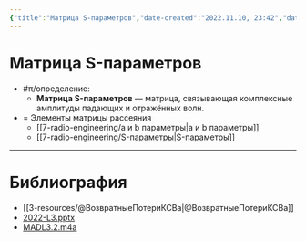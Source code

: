 ```yaml
---
{"title":"Матрица S-параметров","date-created":"2022.11.10, 23:42","date-modified":"2023.01.07, 23:18","aliases":["матрица рассеяния"],"tags":["свч"],"dg-publish":true,"permalink":"/7-radio-engineering/matricza-s-parametrov/","dgPassFrontmatter":true}
---
```



# Матрица S-параметров

- #π/определение:
	- **Матрица S-параметров** — матрица, связывающая комплексные амплитуды падающих и отражённых волн.
- = Элементы матрицы рассеяния
	- [[7-radio-engineering/a и b параметры\|a и b параметры]]
	- [[7-radio-engineering/S-параметры\|S-параметры]]

---

# Библиография

- [[3-resources/@ВозвратныеПотериКСВa\|@ВозвратныеПотериКСВa]]
- [2022-L3.pptx](file:///C:%5CUsers%5CMojo%5CiCloudDrive%5C_university%5CIllarionov%5Clecture-presentations%5C2022-L3.pptx)
- [MADL3.2.m4a](file:///C:%5CUsers%5CMojo%5CiCloudDrive%5C_university%5CIllarionov%5Clecture-recording%5CMADL3.2.m4a)
